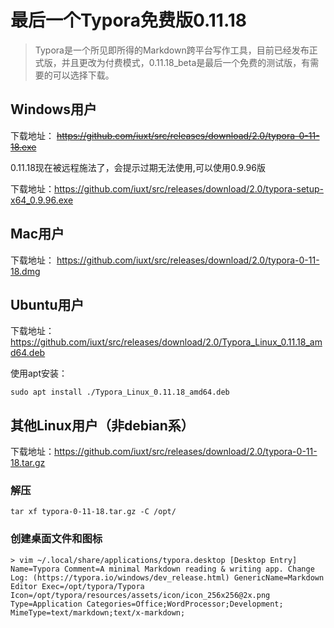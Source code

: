 # **最后一个Typora免费版0.11.18**

>   Typora是一个所见即所得的Markdown跨平台写作工具，目前已经发布正式版，并且更改为付费模式，0.11.18_beta是最后一个免费的测试版，有需要的可以选择下载。

## Windows用户

下载地址： ~~https://github.com/iuxt/src/releases/download/2.0/typora-0-11-18.exe~~

0.11.18现在被远程施法了，会提示过期无法使用,可以使用0.9.96版

下载地址：https://github.com/iuxt/src/releases/download/2.0/typora-setup-x64_0.9.96.exe

## Mac用户

下载地址： https://github.com/iuxt/src/releases/download/2.0/typora-0-11-18.dmg

## Ubuntu用户

下载地址：https://github.com/iuxt/src/releases/download/2.0/Typora_Linux_0.11.18_amd64.deb

使用apt安装：

```
sudo apt install ./Typora_Linux_0.11.18_amd64.deb 
```

## 其他Linux用户（非debian系）

下载地址：https://github.com/iuxt/src/releases/download/2.0/typora-0-11-18.tar.gz

### 解压

```
tar xf typora-0-11-18.tar.gz -C /opt/ 
```

### 创建桌面文件和图标

```
> vim ~/.local/share/applications/typora.desktop [Desktop Entry] Name=Typora Comment=A minimal Markdown reading & writing app. Change Log: (https://typora.io/windows/dev_release.html) GenericName=Markdown Editor Exec=/opt/typora/Typora Icon=/opt/typora/resources/assets/icon/icon_256x256@2x.png Type=Application Categories=Office;WordProcessor;Development; MimeType=text/markdown;text/x-markdown;
```